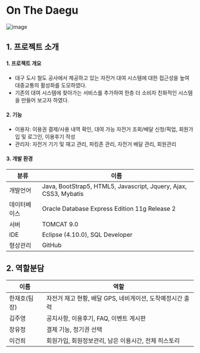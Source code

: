 # On The Daegu
![image](https://user-images.githubusercontent.com/84840394/139575903-f036d899-dfd5-4974-b650-6e45db1ca438.png)

## 1. 프로젝트 소개
#### 1. 프로젝트 개요
- 대구 도시 철도 공사에서 제공하고 있는 자전거 대여 시스템에 대한 접근성을 높여 대중교통의 활성화를 도모하였다.
- 기존의 대여 시스템에 찾아가는 서비스를 추가하여 한층 더 소비자 친화적인 시스템을 만들어 보고자 하였다.

#### 2. 기능
- 이용자: 이용권 결제/사용 내역 확인, 대여 가능 자전거 조회/배달 신청/픽업, 회원가입 및 로그인, 이용후기 작성
- 관리자: 자전거 기기 및 재고 관리, 파킹존 관리, 자전거 배달 관리, 회원관리

#### 3. 개발 환경
| 분류 | 이름 |
| ------ | ------ |
| 개발언어 | Java, BootStrap5, HTML5, Javascript, Jquery, Ajax, CSS3, Mybatis |
| 데이터베이스 | Oracle Database Express Edition 11g Release 2 |
| 서버 | TOMCAT 9.0 |
| IDE | Eclipse (4.10.0), SQL Developer |
| 형상관리 | GitHub |

## 2. 역할분담
| 이름 | 역할 |
| ------ | ------ |
| 한재호(팀장) | 자전거 재고 현황, 배달 GPS, 네비게이션, 도착예정시간 출력 |
| 김주영 | 공지사항, 이용후기, FAQ, 이벤트 게시판 |
| 장유정 | 결제 기능, 정기권 선택 |
| 이건희 | 회원가입, 회원정보관리, 남은 이용시간, 전체 히스토리 |
